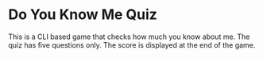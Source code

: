 # Do You Know Me Quiz

This is a CLI based game that checks how much you know about me. The quiz has five questions only. The score is displayed at the end of the game.
